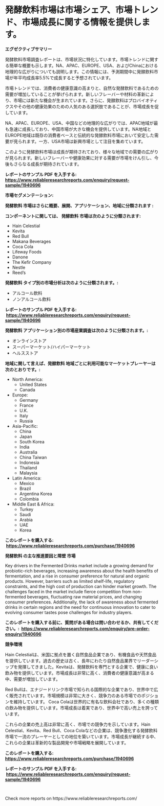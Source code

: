 <p><h1>発酵飲料市場は市場シェア、市場トレンド、市場成長に関する情報を提供します。</h1></p><p><strong>エグゼクティブサマリー</strong></p>
<p><p>発酵飲料市場調査レポートは、市場状況に特化しています。市場トレンドに関する簡単な概要も示します。NA、APAC、EUROPE、USA、およびChinaにおける地理的な広がりについても説明します。この情報には、予測期間中に発酵飲料市場が年平均成長率5.5%で成長すると予想されています。</p><p>市場トレンドでは、消費者の健康意識の高まりと、自然な発酵飲料であるための需要が増加していることが挙げられます。新しいフレーバーや材料の革新により、市場には新たな機会が生まれています。さらに、発酵飲料はプロバイオティクスやその他の健康効果のための人気のある選択肢であることが、市場成長を促しています。</p><p>NA、APAC、EUROPE、USA、中国などの地理的な広がりでは、APAC地域が最も急速に成長しており、中国市場が大きな機会を提供しています。NA地域とEUROPE地域は既存の消費者ベースと伝統的な発酵飲料市場において安定した需要が見られます。一方、USA市場は新興市場として注目を集めています。</p><p>このように発酵飲料市場は成長が期待されており、様々な地域での需要の広がりが見られます。新しいフレーバーや健康効果に対する需要が市場をけん引し、今後もさらなる成長が期待されています。</p></p>
<p><strong>レポートのサンプル PDF を入手する: <a href="https://www.reliableresearchreports.com/enquiry/request-sample/1940696">https://www.reliableresearchreports.com/enquiry/request-sample/1940696</a></strong></p>
<p><strong>市場セグメンテーション:</strong></p>
<p><strong> 発酵飲料 市場はさらに概要、展開、アプリケーション、地域に分類されます :</strong></p>
<p><strong>コンポーネントに関しては、 発酵飲料 市場は次のように分類されます: &nbsp;</strong></p>
<p><ul><li>Hain Celestial</li><li>Kevita</li><li>Red Bull</li><li>Makana Beverages</li><li>Coca Cola</li><li>Lifeway Foods</li><li>Danone</li><li>The Kefir Company</li><li>Nestle</li><li>Reed’s</li></ul></p>
<p><strong> 発酵飲料 タイプ別の市場分析は次のように分類されます。:</strong></p>
<p><ul><li>アルコール飲料</li><li>ノンアルコール飲料</li></ul></p>
<p><strong>レポートのサンプル PDF を入手する: &nbsp;<a href="https://www.reliableresearchreports.com/enquiry/request-sample/1940696">https://www.reliableresearchreports.com/enquiry/request-sample/1940696</a></strong></p>
<p><strong> 発酵飲料 アプリケーション別の市場産業調査は次のように分類されます。:</strong></p>
<p><ul><li>オンラインストア</li><li>スーパーマーケット/ハイパーマーケット</li><li>ヘルスストア</li></ul></p>
<p><strong>地域に関して言えば、発酵飲料 地域ごとに利用可能なマーケットプレーヤーは次のとおりです。:</strong></p>
<p><ul>
    <li>
        North America:
        <ul>
            <li>United States</li>
            <li>Canada</li>
        </ul>
    </li>
    <li>
        Europe:
        <ul>
            <li>Germany</li>
            <li>France</li>
            <li>U.K.</li>
            <li>Italy</li>
            <li>Russia</li>
        </ul>
    </li>
    <li>
        Asia-Pacific:
        <ul>
            <li>China</li>
            <li>Japan</li>
            <li>South Korea</li>
            <li>India</li>
            <li>Australia</li>
            <li>China Taiwan</li>
            <li>Indonesia</li>
            <li>Thailand</li>
            <li>Malaysia</li>
        </ul>
    </li>
    <li>
        Latin America:
        <ul>
            <li>Mexico</li>
            <li>Brazil</li>
            <li>Argentina Korea</li>
            <li>Colombia</li>
        </ul>
    </li>
    <li>
        Middle East & Africa:
        <ul>
            <li>Turkey</li>
            <li>Saudi</li>
            <li>Arabia</li>
            <li>UAE</li>
            <li>Korea</li>
        </ul>
    </li>
    </ul></p>
<p><strong>このレポートを購入する: &nbsp;<a href="https://www.reliableresearchreports.com/purchase/1940696">https://www.reliableresearchreports.com/purchase/1940696</a></strong></p>
<p><strong>発酵飲料 の主な推進要因と障壁 市場</strong></p>
<p><p>Key drivers in the Fermented Drinks market include a growing demand for probiotic-rich beverages, increasing awareness about the health benefits of fermentation, and a rise in consumer preference for natural and organic products. However, barriers such as limited shelf-life, regulatory constraints, and the high cost of production can hinder market growth. The challenges faced in the market include fierce competition from non-fermented beverages, fluctuating raw material prices, and changing consumer preferences. Additionally, the lack of awareness about fermented drinks in certain regions and the need for continuous innovation to cater to evolving consumer tastes pose challenges for industry players.</p></p>
<p><strong>このレポートを購入する前に、質問がある場合は問い合わせるか、共有してください。:&nbsp; <a href="https://www.reliableresearchreports.com/enquiry/pre-order-enquiry/1940696">https://www.reliableresearchreports.com/enquiry/pre-order-enquiry/1940696</a></strong></p>
<p><strong>競争環境</strong></p>
<p><p>Hain Celestialは、米国に拠点を置く自然食品企業であり、有機食品や天然食品を提供しています。過去の歴史は古く、長年にわたり自然食品業界でリーダーシップを発揮してきました。Kevitaは、発酵飲料を専門とする企業で、健康に良い飲み物を提供しています。市場成長は非常に高く、消費者の健康意識が高まる中、需要が増加しています。</p><p>Red Bullは、エナジードリンク市場で知られる国際的な企業であり、世界中で広く販売されています。市場規模は非常に大きく、競争力のある市場でのポジションを維持しています。 Coca Colaは世界的に有名な飲料会社であり、多くの種類の飲み物を提供しています。市場成長は着実であり、世界中で高い売上を誇っています。</p><p>これらの企業の売上高は非常に高く、市場での競争力を示しています。Hain Celestial、Kevita、Red Bull、Coca Colaなどの企業は、競争激化する発酵飲料市場で一流のプレーヤーとしての地位を築いています。市場成長が継続する中、これらの企業は革新的な製品開発や市場戦略を展開しています。</p></p>
<p><strong>このレポートを購入する: &nbsp; <a href="https://www.reliableresearchreports.com/purchase/1940696">https://www.reliableresearchreports.com/purchase/1940696</a></strong></p>
<p><strong>レポートのサンプル PDF を入手する: &nbsp;<a href="https://www.reliableresearchreports.com/enquiry/request-sample/1940696">https://www.reliableresearchreports.com/enquiry/request-sample/1940696</a></strong><strong></strong></p>
<p>&nbsp;</p>
<p>Check more reports on https://www.reliableresearchreports.com/</p>